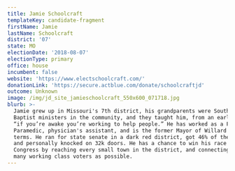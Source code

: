 ```yaml
---
title: Jamie Schoolcraft
templateKey: candidate-fragment
firstName: Jamie
lastName: Schoolcraft
district: '07'
state: MO
electionDate: '2018-08-07'
electionType: primary
office: house
incumbent: false
website: 'https://www.electschoolcraft.com/'
donationLink: 'https://secure.actblue.com/donate/schoolcraftjd'
outcome: Unknown
image: /img/jd_site_jamieschoolcraft_550x600_071718.jpg
blurb: >-
  Jamie grew up in Missouri's 7th district, his grandparents were Southern
  Baptist ministers in the community, and they taught him, from an early age,
  “if you’re awake you’re working to help people.” He has worked as a Fireman
  Paramedic, physician's assistant, and is the former Mayor of Willard for 2
  terms. He ran for state senate in a dark red district, got 46% of the vote,
  and personally knocked on 32k doors. He has a chance to win his race for
  Congress by reaching every small town in the district, and connecting with as
  many working class voters as possible.
---
```


